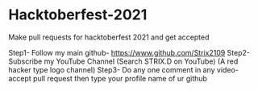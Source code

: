 # Hacktoberfest-2021
Make pull requests for hacktoberfest 2021 and get accepted 


Step1- Follow my main github- https://www.github.com/Strix2109
Step2- Subscribe my YouTube Channel (Search STRIX.D on YouTube) (A red hacker type logo channel)
Step3- Do any one comment in any video- accept pull request then type your profile name of ur github
